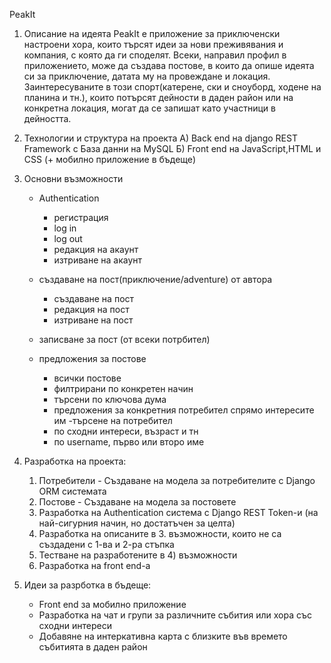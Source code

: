 PeakIt
1. Описание на идеята
PeakIt е приложение за приключенски настроени хора, които търсят идеи за нови преживявания и компания, с която да ги споделят. Всеки, направил профил в приложението, може да създава постове, в които да опише идеята си за приключение, датата му на провеждане и локация. Заинтересуваните в този спорт(катерене, ски и сноуборд, ходене на планина и тн.), които потърсят дейности в даден район или на конкретна локация, могат да се запишат като участници в дейността.

2. Технологии и структура на проекта
    A) Back end на django REST Framework с Базa данни на MySQL
    Б) Front end на JavaScript,HTML и CSS (+ мобилно приложение в бъдеще)
3. Основни възможности
    - Authentication
        - регистрация
        - log in
        - log out
        - редакция на акаунт
        - изтриване на акаунт
    - създаване на пост(приключение/adventure) от автора
        - създаване на пост
        - редакция на пост
        - изтриване на пост
    - записване за пост (от всеки потрбител)
    
    - предложения за постове
        - всички постове
        - филтрирани по конкретен начин
        - търсени по ключова дума
        - предложения за конкретния потребител спрямо интересите им
    -търсене на потребител
        - по сходни интереси, възраст и тн
        - по username, първо или второ име
    
4. Разработка на проекта:
    1) Потребители - Създаване на модела за потребителите с Django ORM системата
    2) Постове - Създаване на модела за постовете 
    3) Разработка на Authentication система с Django REST Token-и (на най-сигурния начин, но достатъчен за целта)
    4) Разработка на описаните в 3. възможности, които не са създадени с 1-ва и 2-ра стъпка
    5) Тестване на разработените в 4) възможности
    6) Разработка на front end-a

5. Идеи за разрботка в бъдеще:
    - Front end за мобилно приложение
    - Разработка на чат и групи за различните събития или хора със сходни интереси
    - Добавяне на интеркативна карта с близките във времето събитията в даден район
